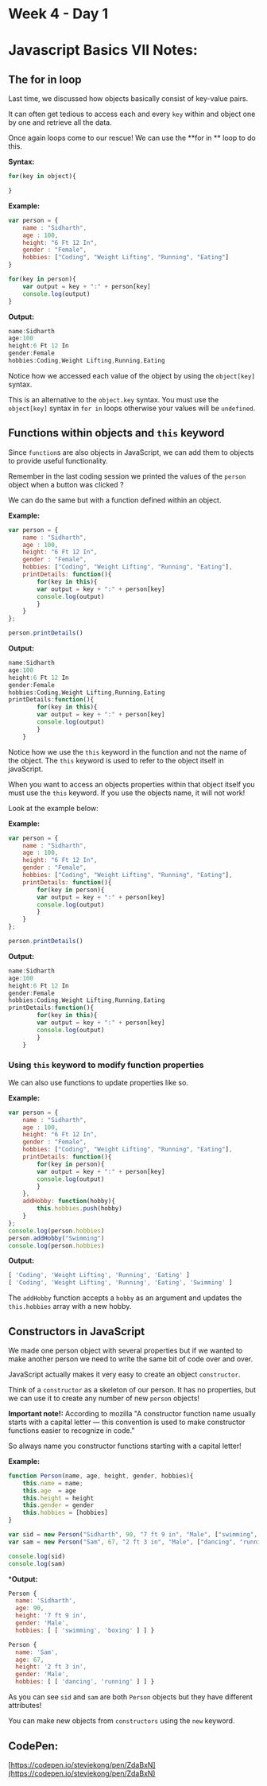 # Week 4 - Day 1
# Javascript Basics VII Notes:

## The for in loop

Last time, we discussed how objects basically consist of key-value pairs. 

It can often get tedious to access each and every `key` within and object one by one and retrieve all the data.

Once again loops come to our rescue! We can use the **for in ** loop to do this.

**Syntax:**
```javascript
for(key in object){

}
```


**Example:**

```javascript
var person = {
    name : "Sidharth",
    age : 100,
    height: "6 Ft 12 In",
    gender : "Female",
    hobbies: ["Coding", "Weight Lifting", "Running", "Eating"]
}

for(key in person){
    var output = key + ":" + person[key]
    console.log(output)
}
```

**Output:**
```javascript
name:Sidharth
age:100
height:6 Ft 12 In
gender:Female
hobbies:Coding,Weight Lifting,Running,Eating
```
Notice how we accessed each value of the object by using the `object[key]` syntax. 

This is an alternative to the `object.key` syntax. You must use the `object[key]` syntax in `for in` loops otherwise your values will be `undefined`.



## Functions within objects and `this` keyword
 
Since `function`s are also objects in JavaScript, we can add them to objects to provide useful functionality. 

Remember in the last coding session we printed the values of the `person` object when a button was clicked ?

We can do the same but with a function defined within an object. 

**Example:**

```javascript
var person = {
    name : "Sidharth",
    age : 100,
    height: "6 Ft 12 In",
    gender : "Female",
    hobbies: ["Coding", "Weight Lifting", "Running", "Eating"],
    printDetails: function(){
        for(key in this){
        var output = key + ":" + person[key]
        console.log(output)
        }
    }
};

person.printDetails()
```

**Output:**
```javascript
name:Sidharth
age:100
height:6 Ft 12 In
gender:Female
hobbies:Coding,Weight Lifting,Running,Eating
printDetails:function(){
        for(key in this){
        var output = key + ":" + person[key]
        console.log(output)
        }
    }
```


Notice how we use the `this` keyword in the function and not the name of the object. The `this` keyword is used to refer to the object itself in javaScript. 

When you want to access an objects properties within that object itself you must use the `this` keyword. If you use the objects name, it will not work!

Look at the example below:


**Example:**

```javascript
var person = {
    name : "Sidharth",
    age : 100,
    height: "6 Ft 12 In",
    gender : "Female",
    hobbies: ["Coding", "Weight Lifting", "Running", "Eating"],
    printDetails: function(){
        for(key in person){
        var output = key + ":" + person[key]
        console.log(output)
        }
    }
};

person.printDetails()
```

**Output:**
```javascript
name:Sidharth
age:100
height:6 Ft 12 In
gender:Female
hobbies:Coding,Weight Lifting,Running,Eating
printDetails:function(){
        for(key in this){
        var output = key + ":" + person[key]
        console.log(output)
        }
    }
```

### Using `this` keyword to modify function properties

We can also use functions to update properties like so.

**Example:**

```javascript
var person = {
    name : "Sidharth",
    age : 100,
    height: "6 Ft 12 In",
    gender : "Female",
    hobbies: ["Coding", "Weight Lifting", "Running", "Eating"],
    printDetails: function(){
        for(key in person){
        var output = key + ":" + person[key]
        console.log(output)
        }
    },
    addHobby: function(hobby){
        this.hobbies.push(hobby)
    }
};
console.log(person.hobbies)
person.addHobby("Swimming")
console.log(person.hobbies)
```

**Output:**
```javascript
[ 'Coding', 'Weight Lifting', 'Running', 'Eating' ]
[ 'Coding', 'Weight Lifting', 'Running', 'Eating', 'Swimming' ]
```


The `addHobby` function accepts a `hobby` as an argument and updates the `this.hobbies` array with a new hobby. 

## Constructors in JavaScript

We made one person object with several properties but if we wanted to make another person we need to write the same bit of code over and over. 

JavaScript actually makes it very easy to create an object `constructor`.   

Think of a `constructor` as a skeleton of our person. It has no properties, but we can use it to create any number of new `person` objects!

**Important note!:** According to mozilla "A constructor function name usually starts with a capital letter — this convention is used to make constructor functions easier to recognize in code."

So always name you constructor functions starting with a capital letter!

**Example:**
```javascript
function Person(name, age, height, gender, hobbies){
    this.name = name;
    this.age  = age 
    this.height = height 
    this.gender = gender
    this.hobbies = [hobbies]
}

var sid = new Person("Sidharth", 90, "7 ft 9 in", "Male", ["swimming", "boxing"]);
var sam = new Person("Sam", 67, "2 ft 3 in", "Male", ["dancing", "running"]);

console.log(sid)
console.log(sam)

```

***Output:**

```javascript
Person {
  name: 'Sidharth',
  age: 90,
  height: '7 ft 9 in',
  gender: 'Male',
  hobbies: [ [ 'swimming', 'boxing' ] ] }

Person {
  name: 'Sam',
  age: 67,
  height: '2 ft 3 in',
  gender: 'Male',
  hobbies: [ [ 'dancing', 'running' ] ] }

```
As you can see `sid` and `sam` are both `Person` objects but they have different attributes!

You can make new objects from `constructors` using the `new` keyword.

## CodePen:
[https://codepen.io/steviekong/pen/ZdaBxN](https://codepen.io/steviekong/pen/ZdaBxN)




